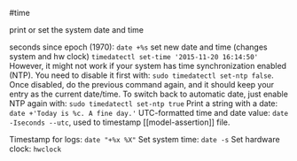 #time

print or set the system date and time

seconds since  epoch (1970):   `date +%s`
set new date and time (changes system and hw clock)
	`timedatectl set-time '2015-11-20 16:14:50'`
However, it might not work if your system has time synchronization enabled (NTP). You need to disable it first with: `sudo timedatectl set-ntp false`. Once disabled, do the previous command again, and it should keep your entry as the current date/time.
To switch back to automatic date, just enable NTP again with: `sudo timedatectl set-ntp true`
Print a string with a date: `date +'Today is %c. A fine day.'`
UTC-formatted time and date value: `date -Iseconds --utc`, used to timestamp [[model-assertion]] file.

Timestamp for logs: `date "+%x %X"`
Set system time: `date -s`
Set hardware clock: `hwclock`